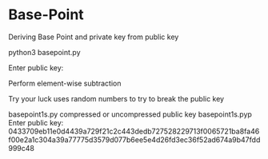 # Base-Point
Deriving Base Point and private key from public key<p>
python3 basepoint.py<p>
Enter public key:<p>
Perform element-wise subtraction<p>
Try your luck uses random numbers to try to break the public key<p>
basepoint1s.py compressed or uncompressed public key
basepoint1s.pyp
Enter public key: 0433709eb11e0d4439a729f21c2c443dedb727528229713f0065721ba8fa46f00e2a1c304a39a77775d3579d077b6ee5e4d26fd3ec36f52ad674a9b47fdd999c48
